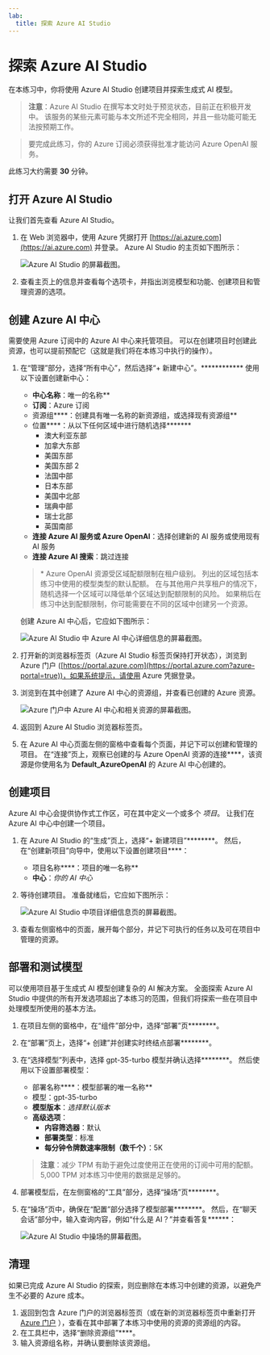 ```yaml
---
lab:
  title: 探索 Azure AI Studio
---
```


# 探索 Azure AI Studio

在本练习中，你将使用 Azure AI Studio 创建项目并探索生成式 AI 模型。

> **注意**：Azure AI Studio 在撰写本文时处于预览状态，目前正在积极开发中。 该服务的某些元素可能与本文所述不完全相同，并且一些功能可能无法按预期工作。

> 要完成此练习，你的 Azure 订阅必须获得批准才能访问 Azure OpenAI 服务。

此练习大约需要 **30** 分钟。

## 打开 Azure AI Studio

让我们首先查看 Azure AI Studio。

1. 在 Web 浏览器中，使用 Azure 凭据打开 [https://ai.azure.com](https://ai.azure.com) 并登录。 Azure AI Studio 的主页如下图所示：

    ![Azure AI Studio 的屏幕截图。](./media/azure-ai-studio-home.png)

1. 查看主页上的信息并查看每个选项卡，并指出浏览模型和功能、创建项目和管理资源的选项。

## 创建 Azure AI 中心

需要使用 Azure 订阅中的 Azure AI 中心来托管项目。 可以在创建项目时创建此资源，也可以提前预配它（这就是我们将在本练习中执行的操作）。

1. 在“管理”部分，选择“所有中心”，然后选择“+ 新建中心”。************ 使用以下设置创建新中心：
    - **中心名称**：唯一的名称**
    - **订阅**：Azure 订阅
    - 资源组****：创建具有唯一名称的新资源组，或选择现有资源组**
    - 位置****：从以下任何区域中进行随机选择******\*
        - 澳大利亚东部
        - 加拿大东部
        - 美国东部
        - 美国东部 2
        - 法国中部
        - 日本东部
        - 美国中北部
        - 瑞典中部
        - 瑞士北部
        - 英国南部
    - **连接 Azure AI 服务或 Azure OpenAI**：选择创建新的 AI 服务或使用现有 AI 服务
    - **连接 Azure AI 搜索**：跳过连接

    > \* Azure OpenAI 资源受区域配额限制在租户级别。 列出的区域包括本练习中使用的模型类型的默认配额。 在与其他用户共享租户的情况下，随机选择一个区域可以降低单个区域达到配额限制的风险。 如果稍后在练习中达到配额限制，你可能需要在不同的区域中创建另一个资源。

    创建 Azure AI 中心后，它应如下图所示：

    ![Azure AI Studio 中 Azure AI 中心详细信息的屏幕截图。](./media/azure-ai-resource.png)

1. 打开新的浏览器标签页（Azure AI Studio 标签页保持打开状态），浏览到 Azure 门户 ([https://portal.azure.com](https://portal.azure.com?azure-portal=true))，如果系统提示，请使用 Azure 凭据登录。
1. 浏览到在其中创建了 Azure AI 中心的资源组，并查看已创建的 Azure 资源。

    ![Azure 门户中 Azure AI 中心和相关资源的屏幕截图。](./media/azure-portal.png)

1. 返回到 Azure AI Studio 浏览器标签页。
1. 在 Azure AI 中心页面左侧的窗格中查看每个页面，并记下可以创建和管理的项目。 在“连接”页上，观察已创建的与 Azure OpenAI 资源的连接****，该资源是你使用名为 **Default_AzureOpenAI** 的 Azure AI 中心创建的。

## 创建项目

Azure AI 中心会提供协作式工作区，可在其中定义一个或多个 *项目*。 让我们在 Azure AI 中心中创建一个项目。

1. 在 Azure AI Studio 的“生成”页上，选择“+ 新建项目”********。 然后，在“创建新项目”向导中，使用以下设置创建项目****：
    - 项目名称****：项目的唯一名称**
    - **中心**：*你的 AI 中心*
1. 等待创建项目。 准备就绪后，它应如下图所示：

    ![Azure AI Studio 中项目详细信息页的屏幕截图。](./media/azure-ai-project.png)

1. 查看左侧窗格中的页面，展开每个部分，并记下可执行的任务以及可在项目中管理的资源。

## 部署和测试模型

可以使用项目基于生成式 AI 模型创建复杂的 AI 解决方案。 全面探索 Azure AI Studio 中提供的所有开发选项超出了本练习的范围，但我们将探索一些在项目中处理模型所使用的基本方法。

1. 在项目左侧的窗格中，在“组件”部分中，选择“部署”页********。
1. 在“部署”页上，选择“+ 创建”并创建实时终结点部署********。
1. 在“选择模型”列表中，选择 gpt-35-turbo 模型并确认选择********。 然后使用以下设置部署模型：
    - 部署名称****：模型部署的唯一名称**
    - 模型：gpt-35-turbo
    - **模型版本**：*选择默认版本*
    - **高级选项**：
        - **内容筛选器**：默认
        - **部署类型**：标准
        - **每分钟令牌数速率限制（数千个）**：5K

    > **注意**：减少 TPM 有助于避免过度使用正在使用的订阅中可用的配额。 5,000 TPM 对本练习中使用的数据是足够的。

1. 部署模型后，在左侧窗格的“工具”部分，选择“操场”页********。
1. 在“操场”页中，确保在“配置”部分选择了模型部署********。 然后，在“聊天会话”部分中，输入查询内容，例如“什么是 AI？”并查看答复******：

    ![Azure AI Studio 中操场的屏幕截图。](./media/playground.png)

## 清理

如果已完成 Azure AI Studio 的探索，则应删除在本练习中创建的资源，以避免产生不必要的 Azure 成本。

1. 返回到包含 Azure 门户的浏览器标签页（或在新的浏览器标签页中重新打开 [Azure 门户](https://portal.azure.com?azure-portal=true) ），查看在其中部署了本练习中使用的资源的资源组的内容。
1. 在工具栏中，选择“删除资源组”****。
1. 输入资源组名称，并确认要删除该资源组。

